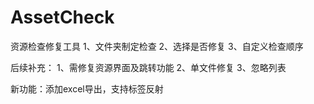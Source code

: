 # AssetCheck
资源检查修复工具
1、文件夹制定检查
2、选择是否修复
3、自定义检查顺序

后续补充：
1、需修复资源界面及跳转功能
2、单文件修复
3、忽略列表

新功能：添加excel导出，支持标签反射
